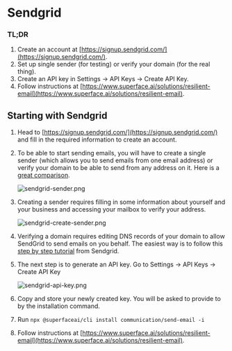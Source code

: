 # Sendgrid

### TL;DR

1. Create an account at [https://signup.sendgrid.com/](https://signup.sendgrid.com/).
2. Set up single sender (for testing) or verify your domain (for the real thing).
3. Create an API key in Settings → API Keys → Create API Key.
4. Follow instructions at [https://www.superface.ai/solutions/resilient-email](https://www.superface.ai/solutions/resilient-email).

## Starting with Sendgrid

1. Head to [https://signup.sendgrid.com/](https://signup.sendgrid.com/) and fill in the required information to create an account.
2. To be able to start sending emails, you will have to create a single sender (which allows you to send emails from one email address) or verify your domain to be able to send from any address on it. Here is a [great comparison](https://docs.sendgrid.com/for-developers/sending-email/sender-identity).

    ![sendgrid-sender.png](/img/tutorials/getting-api-keys/sendgrid-sender.png)

3. Creating a sender requires filling in some information about yourself and your business and accessing your mailbox to verify your address.

    ![sendgrid-create-sender.png](/img/tutorials/getting-api-keys/sendgrid-create-sender.png)

4. Verifying a domain requires editing DNS records of your domain to allow SendGrid to send emails on you behalf. The easiest way is to follow this [step by step tutorial](https://docs.sendgrid.com/ui/account-and-settings/how-to-set-up-domain-authentication) from Sendgrid.
5. The next step is to generate an API key. Go to Settings → API Keys → Create API Key

    ![sendgrid-api-key.png](/img/tutorials/getting-api-keys/sendgrid-api-key.png)

6. Copy and store your newly created key. You will be asked to provide to by the installation command.
7. Run `npx @superfaceai/cli install communication/send-email -i`
8. Follow instructions at [https://www.superface.ai/solutions/resilient-email](https://www.superface.ai/solutions/resilient-email).